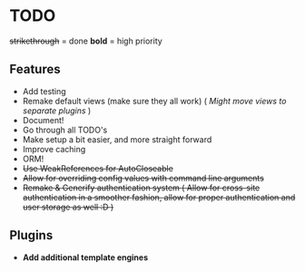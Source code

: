 
# TODO

~~strikethrough~~ = done
**bold** = high priority

## Features
- Add testing
- Remake default views (make sure they all work) ( *Might move views to separate plugins* )
- Document!
- Go through all TODO's
- Make setup a bit easier, and more straight forward
- Improve caching
- ORM!
- ~~Use WeakReferences for AutoCloseable~~
- ~~Allow for overriding config values with command line arguments~~
- ~~Remake & Generify authentication system ( Allow for cross-site authentication in a smoother fashion,
allow for proper authentication and user storage as well :D )~~

## Plugins
- **Add additional template engines**

